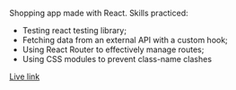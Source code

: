 Shopping app made with React. Skills practiced:

- Testing react testing library;
- Fetching data from an external API with a custom hook;
- Using React Router to effectively manage routes;
- Using CSS modules to prevent class-name clashes

[Live link](https://shopping-cartttt.netlify.app/)

